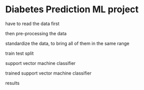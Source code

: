 # Diabetes Prediction ML project
have to read the data first 

then pre-processing the data 

standardize the data, to bring all of them in the same range 

train test split 

support vector machine classifier 

trained support vector machine classifier

results 